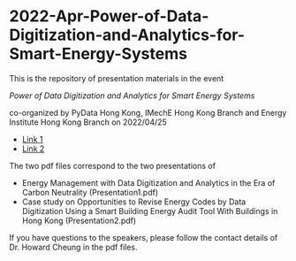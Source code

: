 # 2022-Apr-Power-of-Data-Digitization-and-Analytics-for-Smart-Energy-Systems
This is the repository of presentation materials in the event 

*Power of Data Digitization and Analytics for Smart Energy Systems* 

co-organized by PyData Hong Kong, IMechE Hong Kong Branch and Energy Institute Hong Kong Branch on 2022/04/25

* [Link 1](https://www.meetup.com/PyData-Hong-Kong/events/285267900/ "At PyData Hong Kong")
* [Link 2](https://nearyou.imeche.org/near-you/north-east-asia/hong-kong/event-detail?id=20069 "At IMechE")

The two pdf files correspond to the two presentations of

* Energy Management with Data Digitization and Analytics in the Era of Carbon Neutrality (Presentation1.pdf)
* Case study on Opportunities to Revise Energy Codes by Data Digitization Using a Smart Building Energy Audit Tool With Buildings in Hong Kong (Presentation2.pdf)

If you have questions to the speakers, please follow the contact details of Dr. Howard Cheung in the pdf files.
